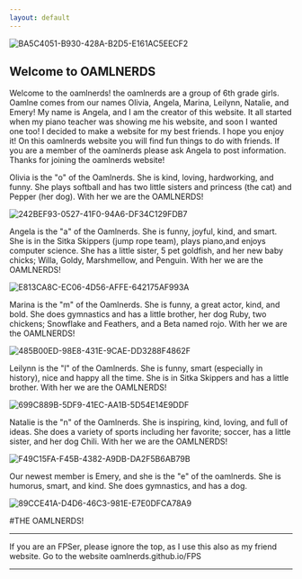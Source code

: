```yaml
---
layout: default
---
```


![BA5C4051-B930-428A-B2D5-E161AC5EECF2](https://user-images.githubusercontent.com/48270916/81028315-4a555400-8e2d-11ea-8db7-9cbd50380c14.png)


## Welcome to OAMLNERDS
Welcome to the oamlnerds! the oamlnerds are a group of 6th grade girls. Oamlne comes from our names Olivia, Angela, Marina, Leilynn, Natalie, and Emery!
My name is Angela, and I am the creator of this website. It all started when my piano teacher was showing me his website, and soon I wanted one too! I decided to make a website for my best friends. I hope you enjoy it!
On this oamlnerds website you will find fun things to do with friends. If you are a member of the oamlnerds please ask Angela to post information. Thanks for joining the oamlnerds website!


Olivia is the "o" of the Oamlnerds. She is kind, loving, hardworking, and funny. She plays softball and has two little sisters and princess (the cat) and Pepper (her dog). With her we are the OAMLNERDS!


![242BEF93-0527-41F0-94A6-DF34C129FDB7](https://user-images.githubusercontent.com/48270916/80935334-9d210400-8d78-11ea-97d2-6d069b8fdd4e.jpeg)

Angela is the "a" of the Oamlnerds. She is funny, joyful, kind, and smart. She is in the Sitka Skippers (jump rope team), plays piano,and enjoys computer science. She has a little sister, 5 pet goldfish, and her new baby chicks; Willa, Goldy, Marshmellow, and Penguin. With her we are the OAMLNERDS!

![E813CA8C-EC06-4D56-AFFE-642175AF993A](https://user-images.githubusercontent.com/48270916/80925539-0b47d580-8d3d-11ea-90e0-d00ef520e3a6.jpeg)


Marina is the "m" of the Oamlnerds. She is funny, a great actor, kind, and bold. She does gymnastics and has a little brother, her dog Ruby, two chickens; Snowflake and Feathers, and a Beta named rojo. With her we are the OAMLNERDS!

![485B00ED-98E8-431E-9CAE-DD3288F4862F](https://user-images.githubusercontent.com/48270916/81034023-336d2c80-8e42-11ea-9c6c-79866c20f523.png)


Leilynn is the "l" of the Oamlnerds. She is funny, smart (especially in history), nice and happy all the time. She is in Sitka Skippers and has a little brother. With her we are the OAMLNERDS!

![699C889B-5DF9-41EC-AA1B-5D54E14E9DDF](https://user-images.githubusercontent.com/48270916/80925867-e2750f80-8d3f-11ea-87fd-df86f3da1c6c.jpeg)


Natalie is the "n" of the Oamlnerds. She is inspiring, kind, loving, and full of ideas. She does a variety of sports including her favorite; soccer, has a little sister, and her dog Chili. With her we are the OAMLNERDS!

![F49C15FA-F45B-4382-A9DB-DA2F5B6AB79B](https://user-images.githubusercontent.com/48270916/80935479-49fb8100-8d79-11ea-9a91-2e2051113a53.jpeg)


Our newest member is Emery, and she is the "e" of the oamlnerds. She is humorus, smart, and kind. She does gymnastics, and has a dog.

![89CCE41A-D4D6-46C3-981E-E7E0DFCA78A9](https://user-images.githubusercontent.com/48270916/81034186-c7d78f00-8e42-11ea-8ae9-dd9161b6eb8a.jpeg)


#THE OAMLNERDS!

* * *
If you are an FPSer, please ignore the top, as I use this also as my friend website. Go to the website oamlnerds.github.io/FPS

* * *

